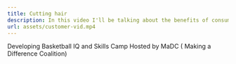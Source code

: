 ```yaml
---
title: Cutting hair
description: In this video I'll be talking about the benefits of consuming
url: assets/customer-vid.mp4
---
```

Developing Basketball IQ and Skills Camp Hosted by MaDC ( Making a Difference Coalition)